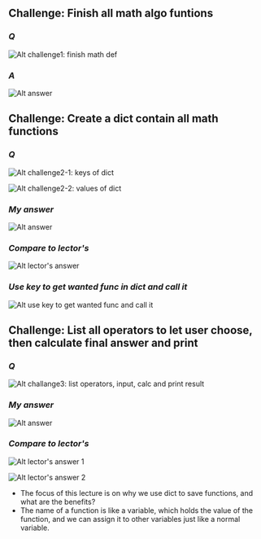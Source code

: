 ## **Challenge: Finish all math algo funtions**

### _Q_

![Alt challenge1: finish math def](pic/01.jpg)

### _A_

![Alt answer](pic/02.jpg)

## **Challenge: Create a dict contain all math functions**

### _Q_

![Alt challenge2-1: keys of dict](pic/03.jpg)

![Alt challenge2-2: values of dict](pic/04.jpg)

### _My answer_

![Alt answer](pic/05.jpg)

### _Compare to lector's_

![Alt lector's answer](pic/06.jpg)

### _Use key to get wanted func in dict and call it_

![Alt use key to get wanted func and call it](pic/07.jpg)

## **Challenge: List all operators to let user choose, then calculate final answer and print**

### _Q_

![Alt challange3: list operators, input, calc and print result](pic/08.jpg)

### _My answer_

![Alt answer](pic/09.jpg)

### _Compare to lector's_

![Alt lector's answer 1](pic/10.jpg)

![Alt lector's answer 2](pic/11.jpg)

- The focus of this lecture is on why we use dict to save functions, and what are the benefits?
- The name of a function is like a variable, which holds the value of the function, and we can assign it to other variables just like a normal variable.
